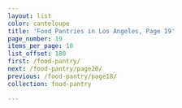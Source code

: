 ```yaml
---
layout: list
color: canteloupe
title: 'Food Pantries in Los Angeles, Page 19'
page_number: 19
items_per_page: 10
list_offset: 180
first: /food-pantry/
next: /food-pantry/page20/
previous: /food-pantry/page18/
collection: food-pantry

---
```

